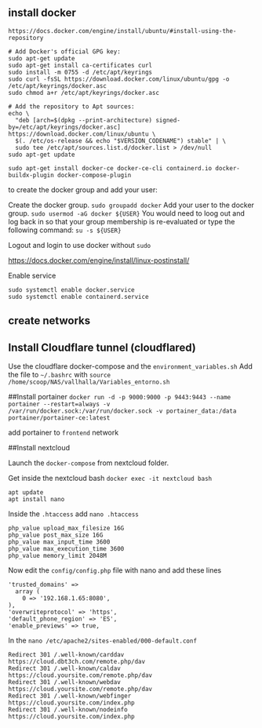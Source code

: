 ## install docker


`https://docs.docker.com/engine/install/ubuntu/#install-using-the-repository`

```
# Add Docker's official GPG key:
sudo apt-get update
sudo apt-get install ca-certificates curl
sudo install -m 0755 -d /etc/apt/keyrings
sudo curl -fsSL https://download.docker.com/linux/ubuntu/gpg -o /etc/apt/keyrings/docker.asc
sudo chmod a+r /etc/apt/keyrings/docker.asc

# Add the repository to Apt sources:
echo \
  "deb [arch=$(dpkg --print-architecture) signed-by=/etc/apt/keyrings/docker.asc] https://download.docker.com/linux/ubuntu \
  $(. /etc/os-release && echo "$VERSION_CODENAME") stable" | \
  sudo tee /etc/apt/sources.list.d/docker.list > /dev/null
sudo apt-get update
```

```
sudo apt-get install docker-ce docker-ce-cli containerd.io docker-buildx-plugin docker-compose-plugin
```


to create the docker group and add your user:

Create the docker group.
`sudo groupadd docker`
Add your user to the docker group.
`sudo usermod -aG docker ${USER}`
You would need to loog out and log back in so that your group membership is re-evaluated or type the following command:
`su -s ${USER}`

Logout and login to use docker without `sudo`


https://docs.docker.com/engine/install/linux-postinstall/

Enable service 

```
sudo systemctl enable docker.service
sudo systemctl enable containerd.service
```
## create networks

## Install Cloudflare tunnel (cloudflared)
Use the cloudflare docker-compose
and the `environment_variables.sh`
Add the file to `~/.bashrc` with `source /home/scoop/NAS/vallhalla/Variables_entorno.sh`

##Install portainer 
`docker run -d -p 9000:9000 -p 9443:9443 --name portainer --restart=always -v /var/run/docker.sock:/var/run/docker.sock -v portainer_data:/data portainer/portainer-ce:latest` 

add portainer to `frontend` network


##Install nextcloud


Launch the `docker-compose` from nextcloud folder.

Get inside the nextcloud bash 
`docker exec -it nextcloud bash`

```
apt update
apt install nano
```
Inside the `.htaccess`  add
`nano .htaccess`
```
php_value upload_max_filesize 16G
php_value post_max_size 16G
php_value max_input_time 3600
php_value max_execution_time 3600
php_value memory_limit 2048M
```

Now edit the `config/config.php` file with nano and add these lines

```
'trusted_domains' => 
  array (
    0 => '192.168.1.65:8080',
),
'overwriteprotocol' => 'https',
'default_phone_region' => 'ES',
'enable_previews' => true,
```

In the `nano /etc/apache2/sites-enabled/000-default.conf`
```
Redirect 301 /.well-known/carddav https://cloud.dbt3ch.com/remote.php/dav
Redirect 301 /.well-known/caldav https://cloud.yoursite.com/remote.php/dav
Redirect 301 /.well-known/webdav https://cloud.yoursite.com/remote.php/dav
Redirect 301 /.well-known/webfinger https://cloud.yoursite.com/index.php
Redirect 301 /.well-known/nodeinfo https://cloud.yoursite.com/index.php
```




